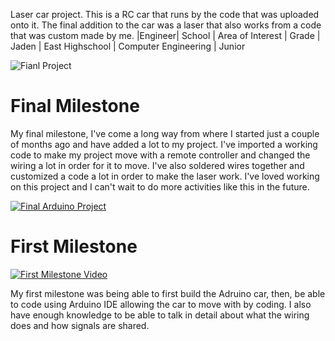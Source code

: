 Laser car project. This is a RC car that runs by the code that was uploaded onto it. The final addition to the car was a laser that also works from a code that was custom made by me. 
|Engineer|   School	       | Area of Interest	    | Grade
| Jaden  | East Highschool | Computer Engineering | Junior  

![Fianl Project](https://live.staticflickr.com/65535/53367182246_72895615a2_n.jpg)

# Final Milestone

My final milestone, I've come a long way from where I started just a couple of months ago and have added a lot to my project. I've imported a working code to make my project move with a remote controller and changed the wiring a lot in order for it to move. I've also soldered wires together and customized a code a lot in order to make the laser work. I've loved working on this project and I can't wait to do more activities like this in the future. 

[![Final Arduino Project](https://res.cloudinary.com/marcomontalbano/image/upload/v1682461069/video_to_markdown/images/youtube--IPL8EP8abRU-c05b58ac6eb4c4700831b2b3070cd403.jpg)](https://www.youtube.com/watch?v=IPL8EP8abRU "Final Arduino Project")


# First Milestone
  [![First Milestone Video ](https://res.cloudinary.com/marcomontalbano/image/upload/v1701379245/video_to_markdown/images/youtube--KBdnlJ9oyuk-c05b58ac6eb4c4700831b2b3070cd403.jpg)](https://www.youtube.com/watch?v=KBdnlJ9oyuk "First Milestone Video ")

My first milestone was being able to first build the Adruino car, then, be able to code using Arduino IDE allowing the car to move with by coding. I also have enough knowledge to be able to talk in detail about what the wiring does and how signals are shared. 


